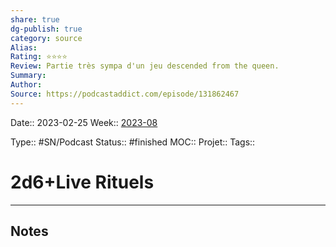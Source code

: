 ```yaml
---
share: true 
dg-publish: true
category: source
Alias:
Rating: ⭐⭐⭐⭐
Review: Partie très sympa d'un jeu descended from the queen.
Summary: 
Author:
Source: https://podcastaddict.com/episode/131862467 
---
```

Date:: 2023-02-25
Week:: [2023-08](../week/2023-08.md)

Type:: #SN/Podcast 
Status:: #finished 
MOC::
Projet:: 
Tags:: 

# 2d6+Live Rituels


***

## Notes
